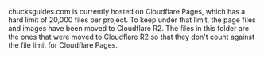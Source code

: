 chucksguides.com is currently hosted on Cloudflare Pages, which has a hard limit of 20,000 files per project. To keep
under that limit, the page files and images have been moved to Cloudflare R2. The files in this folder are the ones that
were moved to Cloudflare R2 so that they don't count against the file limit for Cloudflare Pages.